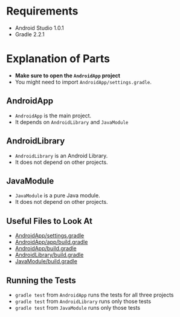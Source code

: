 # Requirements

 * Android Studio 1.0.1
 * Gradle 2.2.1

# Explanation of Parts

 * **Make sure to open the `AndroidApp` project**
 * You might need to import `AndroidApp/settings.gradle`.

## AndroidApp

 * `AndroidApp` is the main project.
 * It depends on `AndroidLibrary` and `JavaModule`

## AndroidLibrary

 * `AndroidLibrary` is an Android Library.
 * It does not depend on other projects.

## JavaModule

 * `JavaModule` is a pure Java module.
 * It does not depend on other projects.

## Useful Files to Look At

 * [AndroidApp/settings.gradle](AndroidApp/settings.gradle)
 * [AndroidApp/app/build.gradle](AndroidApp/app/build)
 * [AndroidApp/build.gradle](AndroidApp/build.gradle)
 * [AndroidLibrary/build.gradle](AndroidLibrary/build.gradle)
 * [JavaModule/build.gradle](JavaModule/build.gradle)

## Running the Tests

 * `gradle test` from `AndroidApp` runs the tests for all three projects
 * `gradle test` from `AndroidLibrary` runs only those tests
 * `gradle test` from `JavaModule` runs only those tests
